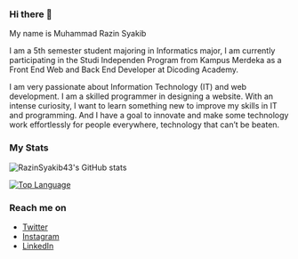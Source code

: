 ### Hi there 👋

My name is Muhammad Razin Syakib

I am a 5th semester student majoring in Informatics major, I am currently participating in the Studi Independen Program from Kampus Merdeka as a Front End Web and Back End Developer at Dicoding Academy.

I am very passionate about Information Technology (IT) and web development. I am a skilled programmer in designing a website. With an intense curiosity, I want to learn something new to improve my skills in IT and programming. And I have a goal to innovate and make some technology work effortlessly for people everywhere, technology that can’t be beaten.

### My Stats
![RazinSyakib43's GitHub stats](https://github-readme-stats.vercel.app/api?username=razinsyakib43&show_icons=true&theme=radical)

[![Top Language](https://github-readme-stats.vercel.app/api/top-langs/?username=razinsyakib43&layout=compact&langs_count=8&theme=algolia)](https://github.com/razinsyakib43/github-readme-stats)

### Reach me on
- <a href="https://twitter.com/iamzeen43">Twitter</a>
- <a href="https://www.instagram.com/razinsyakib_">Instagram</a>
- <a href="https://www.linkedin.com/in/muhammad-razin-syakib-765660224/">LinkedIn</a>
